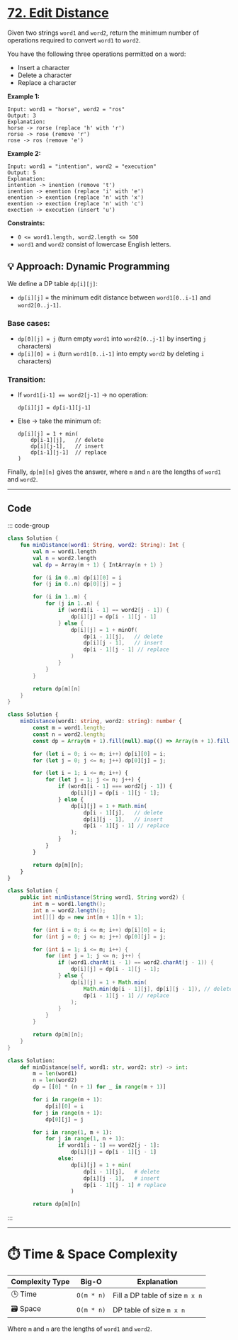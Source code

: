 # [72. Edit Distance](https://leetcode.com/problems/edit-distance/description/?envType=study-plan-v2&envId=top-interview-150)

Given two strings <code>word1</code> and <code>word2</code>, return the minimum number of operations required to convert <code>word1</code> to <code>word2</code>.

You have the following three operations permitted on a word:

- Insert a character
- Delete a character
- Replace a character

**Example 1:** 

```
Input: word1 = "horse", word2 = "ros"
Output: 3
Explanation: 
horse -> rorse (replace 'h' with 'r')
rorse -> rose (remove 'r')
rose -> ros (remove 'e')
```

**Example 2:** 

```
Input: word1 = "intention", word2 = "execution"
Output: 5
Explanation: 
intention -> inention (remove 't')
inention -> enention (replace 'i' with 'e')
enention -> exention (replace 'n' with 'x')
exention -> exection (replace 'n' with 'c')
exection -> execution (insert 'u')
```

**Constraints:** 

- <code>0 <= word1.length, word2.length <= 500</code>
- <code>word1</code> and <code>word2</code> consist of lowercase English letters.

## 💡 Approach: Dynamic Programming

We define a DP table `dp[i][j]`:
- `dp[i][j]` = the minimum edit distance between `word1[0..i-1]` and `word2[0..j-1]`.

### Base cases:
- `dp[0][j] = j` (turn empty `word1` into `word2[0..j-1]` by inserting `j` characters)  
- `dp[i][0] = i` (turn `word1[0..i-1]` into empty `word2` by deleting `i` characters)

### Transition:
- If `word1[i-1] == word2[j-1]` → no operation:
  ```
  dp[i][j] = dp[i-1][j-1]
  ```
- Else → take the minimum of:
  ```
  dp[i][j] = 1 + min(
      dp[i-1][j],   // delete
      dp[i][j-1],   // insert
      dp[i-1][j-1]  // replace
  )
  ```

Finally, `dp[m][n]` gives the answer, where `m` and `n` are the lengths of `word1` and `word2`.

---

## Code

::: code-group

```kotlin [Kotlin]
class Solution {
    fun minDistance(word1: String, word2: String): Int {
        val m = word1.length
        val n = word2.length
        val dp = Array(m + 1) { IntArray(n + 1) }

        for (i in 0..m) dp[i][0] = i
        for (j in 0..n) dp[0][j] = j

        for (i in 1..m) {
            for (j in 1..n) {
                if (word1[i - 1] == word2[j - 1]) {
                    dp[i][j] = dp[i - 1][j - 1]
                } else {
                    dp[i][j] = 1 + minOf(
                        dp[i - 1][j],   // delete
                        dp[i][j - 1],   // insert
                        dp[i - 1][j - 1] // replace
                    )
                }
            }
        }

        return dp[m][n]
    }
}
```

```typescript [TypeScript]
class Solution {
    minDistance(word1: string, word2: string): number {
        const m = word1.length;
        const n = word2.length;
        const dp = Array(m + 1).fill(null).map(() => Array(n + 1).fill(0));

        for (let i = 0; i <= m; i++) dp[i][0] = i;
        for (let j = 0; j <= n; j++) dp[0][j] = j;

        for (let i = 1; i <= m; i++) {
            for (let j = 1; j <= n; j++) {
                if (word1[i - 1] === word2[j - 1]) {
                    dp[i][j] = dp[i - 1][j - 1];
                } else {
                    dp[i][j] = 1 + Math.min(
                        dp[i - 1][j],   // delete
                        dp[i][j - 1],   // insert
                        dp[i - 1][j - 1] // replace
                    );
                }
            }
        }

        return dp[m][n];
    }
}
```

```java [Java]
class Solution {
    public int minDistance(String word1, String word2) {
        int m = word1.length();
        int n = word2.length();
        int[][] dp = new int[m + 1][n + 1];

        for (int i = 0; i <= m; i++) dp[i][0] = i;
        for (int j = 0; j <= n; j++) dp[0][j] = j;

        for (int i = 1; i <= m; i++) {
            for (int j = 1; j <= n; j++) {
                if (word1.charAt(i - 1) == word2.charAt(j - 1)) {
                    dp[i][j] = dp[i - 1][j - 1];
                } else {
                    dp[i][j] = 1 + Math.min(
                        Math.min(dp[i - 1][j], dp[i][j - 1]), // delete, insert
                        dp[i - 1][j - 1] // replace
                    );
                }
            }
        }

        return dp[m][n];
    }
}
```

```python [Python]
class Solution:
    def minDistance(self, word1: str, word2: str) -> int:
        m = len(word1)
        n = len(word2)
        dp = [[0] * (n + 1) for _ in range(m + 1)]

        for i in range(m + 1):
            dp[i][0] = i
        for j in range(n + 1):
            dp[0][j] = j

        for i in range(1, m + 1):
            for j in range(1, n + 1):
                if word1[i - 1] == word2[j - 1]:
                    dp[i][j] = dp[i - 1][j - 1]
                else:
                    dp[i][j] = 1 + min(
                        dp[i - 1][j],   # delete
                        dp[i][j - 1],   # insert
                        dp[i - 1][j - 1] # replace
                    )

        return dp[m][n]
```

:::

---

# ⏱️ Time & Space Complexity

| Complexity Type | Big-O      | Explanation                              |
|-----------------|------------|------------------------------------------|
| 🕒 Time         | `O(m * n)` | Fill a DP table of size `m x n`         |
| 🗃️ Space        | `O(m * n)` | DP table of size `m x n`                |

Where `m` and `n` are the lengths of `word1` and `word2`.